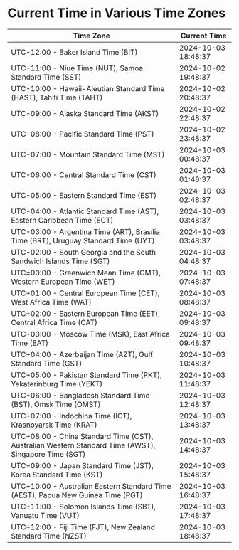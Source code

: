 # Current Time in Various Time Zones

| Time Zone | Current Time |
|-----------|--------------|
| UTC-12:00 - Baker Island Time (BIT) | 2024-10-03 18:48:37 |
| UTC-11:00 - Niue Time (NUT), Samoa Standard Time (SST) | 2024-10-02 19:48:37 |
| UTC-10:00 - Hawaii-Aleutian Standard Time (HAST), Tahiti Time (TAHT) | 2024-10-02 20:48:37 |
| UTC-09:00 - Alaska Standard Time (AKST) | 2024-10-02 22:48:37 |
| UTC-08:00 - Pacific Standard Time (PST) | 2024-10-02 23:48:37 |
| UTC-07:00 - Mountain Standard Time (MST) | 2024-10-03 00:48:37 |
| UTC-06:00 - Central Standard Time (CST) | 2024-10-03 01:48:37 |
| UTC-05:00 - Eastern Standard Time (EST) | 2024-10-03 02:48:37 |
| UTC-04:00 - Atlantic Standard Time (AST), Eastern Caribbean Time (ECT) | 2024-10-03 03:48:37 |
| UTC-03:00 - Argentina Time (ART), Brasília Time (BRT), Uruguay Standard Time (UYT) | 2024-10-03 03:48:37 |
| UTC-02:00 - South Georgia and the South Sandwich Islands Time (SGT) | 2024-10-03 04:48:37 |
| UTC±00:00 - Greenwich Mean Time (GMT), Western European Time (WET) | 2024-10-03 07:48:37 |
| UTC+01:00 - Central European Time (CET), West Africa Time (WAT) | 2024-10-03 08:48:37 |
| UTC+02:00 - Eastern European Time (EET), Central Africa Time (CAT) | 2024-10-03 09:48:37 |
| UTC+03:00 - Moscow Time (MSK), East Africa Time (EAT) | 2024-10-03 09:48:37 |
| UTC+04:00 - Azerbaijan Time (AZT), Gulf Standard Time (GST) | 2024-10-03 10:48:37 |
| UTC+05:00 - Pakistan Standard Time (PKT), Yekaterinburg Time (YEKT) | 2024-10-03 11:48:37 |
| UTC+06:00 - Bangladesh Standard Time (BST), Omsk Time (OMST) | 2024-10-03 12:48:37 |
| UTC+07:00 - Indochina Time (ICT), Krasnoyarsk Time (KRAT) | 2024-10-03 13:48:37 |
| UTC+08:00 - China Standard Time (CST), Australian Western Standard Time (AWST), Singapore Time (SGT) | 2024-10-03 14:48:37 |
| UTC+09:00 - Japan Standard Time (JST), Korea Standard Time (KST) | 2024-10-03 15:48:37 |
| UTC+10:00 - Australian Eastern Standard Time (AEST), Papua New Guinea Time (PGT) | 2024-10-03 16:48:37 |
| UTC+11:00 - Solomon Islands Time (SBT), Vanuatu Time (VUT) | 2024-10-03 17:48:37 |
| UTC+12:00 - Fiji Time (FJT), New Zealand Standard Time (NZST) | 2024-10-03 18:48:37 |
